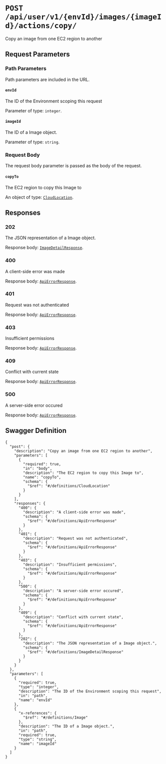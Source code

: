 # `POST /api/user/v1/{envId}/images/{imageId}/actions/copy/` #

Copy an image from one EC2 region to another

## Request Parameters #

### Path Parameters ###

Path parameters are included in the URL.

#### `envId` ####

The ID of the Environment scoping this request

Parameter of type: `integer`.


#### `imageId` ####

The ID of a Image object.

Parameter of type: `string`.







### Request Body ###

The request body parameter is passed as the body of the request.

#### `copyTo` ####

The EC2 region to copy this Image to


An object of type: [`CloudLocation`](./../../../../../../../../../definitions/CloudLocation.mkd).





## Responses ##


### 202 ###

The JSON representation of a Image object.

Response body: [`ImageDetailResponse`](./../../../../../../../../../definitions/ImageDetailResponse.mkd).


### 400 ###

A client-side error was made

Response body: [`ApiErrorResponse`](./../../../../../../../../../definitions/ApiErrorResponse.mkd).


### 401 ###

Request was not authenticated

Response body: [`ApiErrorResponse`](./../../../../../../../../../definitions/ApiErrorResponse.mkd).


### 403 ###

Insufficient permissions

Response body: [`ApiErrorResponse`](./../../../../../../../../../definitions/ApiErrorResponse.mkd).


### 409 ###

Conflict with current state

Response body: [`ApiErrorResponse`](./../../../../../../../../../definitions/ApiErrorResponse.mkd).


### 500 ###

A server-side error occured

Response body: [`ApiErrorResponse`](./../../../../../../../../../definitions/ApiErrorResponse.mkd).




## Swagger Definition ##

    {
      "post": {
        "description": "Copy an image from one EC2 region to another", 
        "parameters": [
          {
            "required": true, 
            "in": "body", 
            "description": "The EC2 region to copy this Image to", 
            "name": "copyTo", 
            "schema": {
              "$ref": "#/definitions/CloudLocation"
            }
          }
        ], 
        "responses": {
          "400": {
            "description": "A client-side error was made", 
            "schema": {
              "$ref": "#/definitions/ApiErrorResponse"
            }
          }, 
          "401": {
            "description": "Request was not authenticated", 
            "schema": {
              "$ref": "#/definitions/ApiErrorResponse"
            }
          }, 
          "403": {
            "description": "Insufficient permissions", 
            "schema": {
              "$ref": "#/definitions/ApiErrorResponse"
            }
          }, 
          "500": {
            "description": "A server-side error occured", 
            "schema": {
              "$ref": "#/definitions/ApiErrorResponse"
            }
          }, 
          "409": {
            "description": "Conflict with current state", 
            "schema": {
              "$ref": "#/definitions/ApiErrorResponse"
            }
          }, 
          "202": {
            "description": "The JSON representation of a Image object.", 
            "schema": {
              "$ref": "#/definitions/ImageDetailResponse"
            }
          }
        }
      }, 
      "parameters": [
        {
          "required": true, 
          "type": "integer", 
          "description": "The ID of the Environment scoping this request", 
          "in": "path", 
          "name": "envId"
        }, 
        {
          "x-references": {
            "$ref": "#/definitions/Image"
          }, 
          "description": "The ID of a Image object.", 
          "in": "path", 
          "required": true, 
          "type": "string", 
          "name": "imageId"
        }
      ]
    }